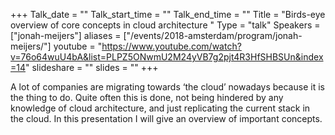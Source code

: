 +++
Talk_date = ""
Talk_start_time = ""
Talk_end_time = ""
Title = "Birds-eye overview of core concepts in cloud architecture "
Type = "talk"
Speakers = ["jonah-meijers"]
aliases = ["/events/2018-amsterdam/program/jonah-meijers/"]
youtube = "https://www.youtube.com/watch?v=76o64wuU4bA&list=PLPZ5ONwmU2M24yVB7g2pjt4R3HfSHBSUn&index=14"
slideshare = ""
slides = ""
+++

A lot of companies are migrating towards ‘the cloud’ nowadays because it is the thing to do. Quite often this is done, not being hindered by any knowledge of cloud architecture, and just replicating the current stack in the cloud. In this presentation I will give an overview of important concepts.
